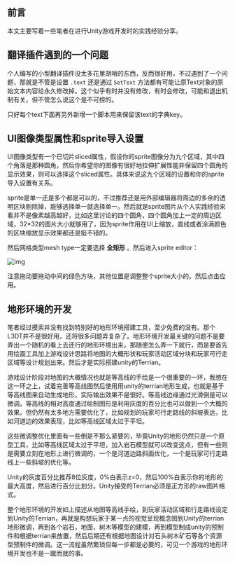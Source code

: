 ## 前言

本文主要写着一些笔者在进行Unity游戏开发时的实践经验分享。



## 翻译插件遇到的一个问题

个人编写的小型翻译插件没太多花里胡哨的东西，反而很好用，不过遇到了一个问题，那就是不管是设置 `.text` 还是通过 `SetText` 方法都有可能让原Text对象的原始文本内容给永久修改掉。这个似乎有时并没有修改，有时会修改，可能和退出机制有关，但不管怎么说这个是不可控的。

只好每个text下面再另外新增一个脚本用来保留该text的字典key。

## UI图像类型属性和sprite导入设置

UI图像类型有一个已切片sliced属性，假设你的sprite图像分为九个区域，其中四个角落是那种圆角，然后你希望你的图像有很好地拉伸扩展性能并保留四个圆角的显示效果，则可以选择这个sliced属性。具体来说这九个区域的设置和你的sprite导入设置有关系。

sprite是单一还是多个都是可以的，不过推荐还是用外部编辑器将周边的多余的透明区块剔除掉，能够选择单一就选择单一。然后就是sprite图片从个人实践经验来看并不是像素越高越好，比如这里讨论的四个圆角，四个圆角加上一定的周边区域，32*32的图片大小就够用了，因为sprite作用在UI上缩放，直线或者涂满颜色的区块缩放显示效果都还是挺不错的。

然后网格类型mesh type一定要选择 **全矩形** 。然后进入sprite editor：

![img]({static}/images/2021/sprite_sliced.png)

注意拖动要拖动中间的绿色方块，其他位置是调整整个sprite大小的。然后点击应用。

## 地形环境的开发

笔者经过摸索并没有找到特别好的地形环境搭建工具，至少免费的没有。那个L3DT并不是很好用，还将很多问题弄复杂了。地形环境开发最关键的问题不是要弄出一个随机的看上去还行的地形环境出来，那随便怎么弄一下就行，而是要首先用绘画工具加上游戏设计思路将地图的大概形状和玩家活动区域分块和玩家可行走区域等设计规划出来。然后才是实际搭建unity的Terrian。

游戏设计阶段对地图的大概情况也就是等高线的手绘是一个很重要的一环，我想在这一环之上，试着完善等高线图然后使用用unity的terrian地形生成，也就是基于等高线图来自动生成地形，实际输出效果不是很好。等高线边缘通过光滑倒是可以微调，等高线的相对高度通过绘制图形是利用灰度的百分比也可以做到一个大概的效果。但仍然有太多地方需要优化了，比如规划的玩家可行走路线的斜坡表达，比如河道边的效果表现，比如等高线区域太过于平坦。

这些微调整优化里面有一些倒是不那么紧要的，毕竟Unity的地形仍然只是一个原型工具，比如等高线区域太过于平坦，加入岩石模型就可以改变这点，但有一些则是需要立刻在地形上进行微调的，一个是河道边路斜面优化，一个是玩家可行走路线上一些斜坡的优化等。

Unity的灰度百分比推荐8位灰度，0%白表示z=0，然后100%白表示你的地形的最大高度，然后进行百分比划分。Unity接受的Terrian必须是正方形的raw图片格式。

整个地形环境的开发如上描述从地图等高线手绘，到玩家活动区域和行走路线设定到Unity的Terrian，再就是构想玩家于某一点的视觉呈现概念图到Unity的terrian地形微调，再到各个岩石，地面，树木等模型的建模，再到模型制成unity的预制件和根据terrian来放置，然后后期还有根据地图设计对石头树木矿石等各个资源型预制件的微调。这一流程虽然繁琐但每一步都是必要的，可见一个游戏的地形环境开发也不是一蹴而就的事。

